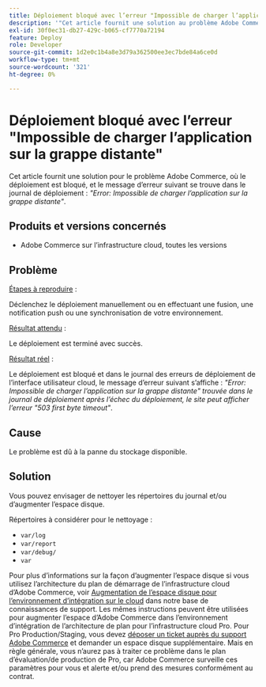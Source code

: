 ```yaml
---
title: Déploiement bloqué avec l’erreur "Impossible de charger l’application sur la grappe distante"
description: '"Cet article fournit une solution au problème Adobe Commerce, où le déploiement est bloqué, et le message d’erreur suivant se trouve dans le journal de déploiement : *"Erreur : impossible de charger l’application sur la grappe distante"*."'
exl-id: 30f0ec31-db27-429c-b065-cf7770a72194
feature: Deploy
role: Developer
source-git-commit: 1d2e0c1b4a8e3d79a362500ee3ec7bde84a6ce0d
workflow-type: tm+mt
source-wordcount: '321'
ht-degree: 0%

---
```


# Déploiement bloqué avec l’erreur &quot;Impossible de charger l’application sur la grappe distante&quot;

Cet article fournit une solution pour le problème Adobe Commerce, où le déploiement est bloqué, et le message d’erreur suivant se trouve dans le journal de déploiement : *&quot;Error: Impossible de charger l’application sur la grappe distante&quot;*.

## Produits et versions concernés

* Adobe Commerce sur l’infrastructure cloud, toutes les versions

## Problème

<u>Étapes à reproduire</u> :

Déclenchez le déploiement manuellement ou en effectuant une fusion, une notification push ou une synchronisation de votre environnement.

<u>Résultat attendu</u> :

Le déploiement est terminé avec succès.

<u>Résultat réel</u> :

Le déploiement est bloqué et dans le journal des erreurs de déploiement de l’interface utilisateur cloud, le message d’erreur suivant s’affiche : *&quot;Error: Impossible de charger l’application sur la grappe distante&quot; trouvée dans le journal de déploiement après l’échec du déploiement, le site peut afficher l’erreur &quot;503 first byte timeout&quot;*.

## Cause

Le problème est dû à la panne du stockage disponible.

## Solution

Vous pouvez envisager de nettoyer les répertoires du journal et/ou d’augmenter l’espace disque.

Répertoires à considérer pour le nettoyage :

* `var/log`
* `var/report`
* `var/debug/`
* `var`

Pour plus d’informations sur la façon d’augmenter l’espace disque si vous utilisez l’architecture du plan de démarrage de l’infrastructure cloud d’Adobe Commerce, voir [Augmentation de l’espace disque pour l’environnement d’intégration sur le cloud](/help/how-to/general/increase-disk-space-for-integration-environment-on-cloud.md) dans notre base de connaissances de support. Les mêmes instructions peuvent être utilisées pour augmenter l’espace d’Adobe Commerce dans l’environnement d’intégration de l’architecture de plan pour l’infrastructure cloud Pro. Pour Pro Production/Staging, vous devez [déposer un ticket auprès du support Adobe Commerce](/help/help-center-guide/help-center/magento-help-center-user-guide.md#submit-ticket-Submit-a-support-ticket) et demander un espace disque supplémentaire. Mais en règle générale, vous n’aurez pas à traiter ce problème dans le plan d’évaluation/de production de Pro, car Adobe Commerce surveille ces paramètres pour vous et alerte et/ou prend des mesures conformément au contrat.
